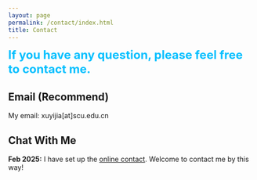 ```yaml
---
layout: page
permalink: /contact/index.html
title: Contact
---
```


**<font size=5 color=DeepSkyBlue>If you have any question, please feel free to contact me.</font>**


## Email (Recommend)

My email: xuyijia[at]scu.edu.cn


## Chat With Me

**Feb 2025:** I have set up the [online contact](https://calendly.com/xuyijia-scu/30min). Welcome to contact me by this way!

<!-- Calendly inline widget begin -->
<div class="calendly-inline-widget" data-url="https://calendly.com/xuyijia-scu/30min" style="min-width:320px;height:700px;"></div>
<script type="text/javascript" src="https://assets.calendly.com/assets/external/widget.js" async></script>
<!-- Calendly inline widget end -->


